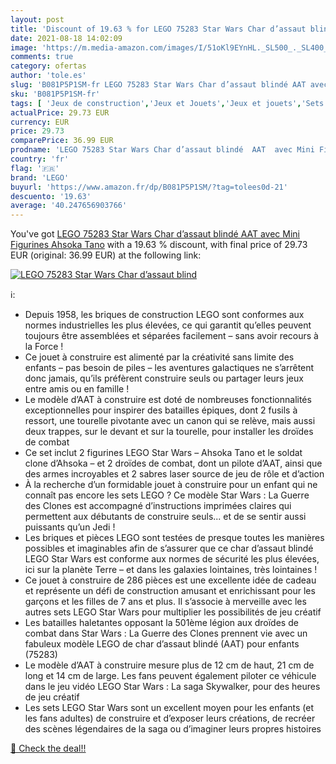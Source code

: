 ```yaml
---
layout: post
title: 'Discount of 19.63 % for LEGO 75283 Star Wars Char d’assaut blind'
date: 2021-08-18 14:02:09
image: 'https://m.media-amazon.com/images/I/51oKl9EYnHL._SL500_._SL400_.jpg'
comments: true
category: ofertas
author: 'tole.es'
slug: 'B081P5P1SM-fr LEGO 75283 Star Wars Char d’assaut blindé AAT avec Mini...'
sku: 'B081P5P1SM-fr'
tags: [ 'Jeux de construction','Jeux et Jouets','Jeux et jouets','Sets de jeux de construction','lego', ]
actualPrice: 29.73 EUR
currency: EUR
price: 29.73
comparePrice: 36.99 EUR
prodname: 'LEGO 75283 Star Wars Char d’assaut blindé  AAT  avec Mini Figurines Ahsoka Tano'
country: 'fr'
flag: '🇫🇷'
brand: 'LEGO'
buyurl: 'https://www.amazon.fr/dp/B081P5P1SM/?tag=tolees0d-21'
descuento: '19.63'
average: '40.247656903766'
---
```


You've got [LEGO 75283 Star Wars Char d’assaut blindé  AAT  avec Mini Figurines Ahsoka Tano](https://www.amazon.fr/dp/B081P5P1SM/?tag=tolees0d-21) with a  19.63 % discount, with final price of 29.73 EUR (original: 36.99 EUR) at the following link:

[![LEGO 75283 Star Wars Char d’assaut blind](https://m.media-amazon.com/images/I/51oKl9EYnHL._SL500_._SL400_.jpg)](https://www.amazon.fr/dp/B081P5P1SM/?tag=tolees0d-21)

ℹ️:

- Depuis 1958, les briques de construction LEGO sont conformes aux normes industrielles les plus élevées, ce qui garantit qu’elles peuvent toujours être assemblées et séparées facilement – sans avoir recours à la Force !
- Ce jouet à construire est alimenté par la créativité sans limite des enfants – pas besoin de piles – les aventures galactiques ne s’arrêtent donc jamais, qu’ils préfèrent construire seuls ou partager leurs jeux entre amis ou en famille !
- Le modèle d’AAT à construire est doté de nombreuses fonctionnalités exceptionnelles pour inspirer des batailles épiques, dont 2 fusils à ressort, une tourelle pivotante avec un canon qui se relève, mais aussi deux trappes, sur le devant et sur la tourelle, pour installer les droïdes de combat
- Ce set inclut 2 figurines LEGO Star Wars – Ahsoka Tano et le soldat clone d’Ahsoka – et 2 droïdes de combat, dont un pilote d’AAT, ainsi que des armes incroyables et 2 sabres laser source de jeu de rôle et d’action
- À la recherche d’un formidable jouet à construire pour un enfant qui ne connaît pas encore les sets LEGO ? Ce modèle Star Wars : La Guerre des Clones est accompagné d’instructions imprimées claires qui permettent aux débutants de construire seuls... et de se sentir aussi puissants qu’un Jedi !
- Les briques et pièces LEGO sont testées de presque toutes les manières possibles et imaginables afin de s’assurer que ce char d’assaut blindé LEGO Star Wars est conforme aux normes de sécurité les plus élevées, ici sur la planète Terre – et dans les galaxies lointaines, très lointaines !
- Ce jouet à construire de 286 pièces est une excellente idée de cadeau et représente un défi de construction amusant et enrichissant pour les garçons et les filles de 7 ans et plus. Il s’associe à merveille avec les autres sets LEGO Star Wars pour multiplier les possibilités de jeu créatif
- Les batailles haletantes opposant la 501ème légion aux droïdes de combat dans Star Wars : La Guerre des Clones prennent vie avec un fabuleux modèle LEGO de char d’assaut blindé (AAT) pour enfants (75283)
- Le modèle d’AAT à construire mesure plus de 12 cm de haut, 21 cm de long et 14 cm de large. Les fans peuvent également piloter ce véhicule dans le jeu vidéo LEGO Star Wars : La saga Skywalker, pour des heures de jeu créatif
- Les sets LEGO Star Wars sont un excellent moyen pour les enfants (et les fans adultes) de construire et d’exposer leurs créations, de recréer des scènes légendaires de la saga ou d’imaginer leurs propres histoires

[🛒 Check the deal!!](https://www.amazon.fr/dp/B081P5P1SM/?tag=tolees0d-21)
